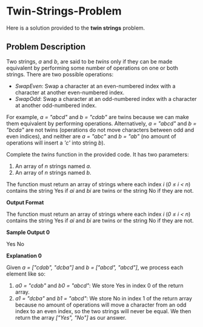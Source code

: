 # Twin-Strings-Problem
Here is a solution provided to the **twin strings** problem.

## Problem Description
Two strings, *a* and *b*, are said to be *twins* only if they can be made equivalent by performing some number of operations on one or both strings. There are two possible operations:

- *SwapEven*: Swap a character at an even-numbered index with a character at another even-numbered index.
- *SwapOdd*: Swap a character at an odd-numbered index with a character at another odd-numbered index.

For example, *a = "abcd"* and *b = "cdab"* are twins because we can make them equivalent by performing operations. Alternatively, *a = "abcd"* and *b = "bcda"* are not twins (operations do not move characters between odd and even indices), and neither are *a = "abc"* and *b = "ab"* (no amount of operations will insert a *'c'* into string *b*).

Complete the *twins* function in the provided code. It has two parameters:

1. An array of *n* strings named *a*.
2. An array of *n* strings named *b*.

The function must return an array of strings where each index *i* (*0 ≤ i < n*) contains the string Yes if *ai* and *bi* are twins or the string No if they are not.
 
**Output Format**

The function must return an array of strings where each index *i* (*0 ≤ i < n*) contains the string Yes if *ai* and *bi* are twins or the string No if they are not.

**Sample Output 0**

Yes
No

**Explanation 0**

Given *a = ["cdab", "dcba"]* and *b = ["abcd", "abcd"]*, we process each element like so:
1. *a0 = "cdab"* and *b0 = "abcd"*: We store Yes in index 0 of the return array.
2. *a1 = "dcba"* and *b1 = "abcd"*: We store No in index 1 of the return array because no amount of operations will move a character from an odd index to an even index, so the two strings will never be equal.
We then return the array *["Yes", "No"]* as our answer.

